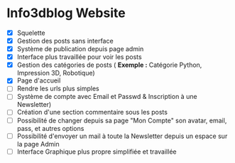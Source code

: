 ﻿# Info3dblog Website

-   [x] Squelette
-   [x] Gestion des posts sans interface
-   [x] Système de publication depuis page admin
-   [x] Interface plus travaillée pour voir les posts
-   [x] Gestion des catégories de posts ( __Exemple :__ Catégorie Python, Impression 3D, Robotique)
-   [x] Page d'accueil
-   [ ] Rendre les urls plus simples
-   [ ] Système de compte avec Email et Passwd & Inscription à une Newsletter)
-   [ ] Création d'une section commentaire sous les posts
-   [ ] Possibilité de changer depuis sa page "Mon Compte" son avatar, email, pass, et autres options
-   [ ] Possibilité d'envoyer un mail à toute la Newsletter depuis un espace sur la page Admin
-   [ ] Interface Graphique plus propre simplifiée et travaillée
